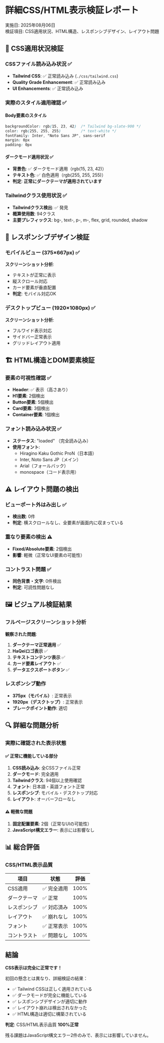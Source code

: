 # 詳細CSS/HTML表示検証レポート

実施日: 2025年08月06日  
検証項目: CSS適用状況、HTML構造、レスポンシブデザイン、レイアウト問題

## 🎨 CSS適用状況検証

### CSSファイル読み込み状況 ✅
- **Tailwind CSS**: ✅ 正常読み込み (`./css/tailwind.css`)
- **Quality Grade Enhancement**: ✅ 正常読み込み
- **UI Enhancements**: ✅ 正常読み込み

### 実際のスタイル適用確認 ✅

#### Body要素のスタイル
```css
backgroundColor: rgb(15, 23, 42)  /* Tailwind bg-slate-900 */
color: rgb(255, 255, 255)         /* text-white */
fontFamily: Inter, "Noto Sans JP", sans-serif
margin: 0px
padding: 0px
```

#### ダークモード適用状況 ✅
- **背景色**: ✅ ダークモード適用（rgb(15, 23, 42)）
- **テキスト色**: ✅ 白色適用（rgb(255, 255, 255)）
- **判定**: **正常にダークテーマが適用されています**

### Tailwindクラス使用状況 ✅
- **Tailwindクラス検出**: ✅ 発見
- **概算使用数**: 94クラス
- **主要プレフィックス**: bg-, text-, p-, m-, flex, grid, rounded, shadow

## 📱 レスポンシブデザイン検証

### モバイルビュー (375×667px) ✅
**スクリーンショット分析**:
- テキストが正常に表示
- 縦スクロール対応
- カード要素が垂直配置
- **判定**: モバイル対応OK

### デスクトップビュー (1920×1080px) ✅
**スクリーンショット分析**:
- フルワイド表示対応
- サイドバー正常表示
- グリッドレイアウト適用

## 🏗️ HTML構造とDOM要素検証

### 要素の可視性確認 ✅
- **Header**: ✅ 表示（高さあり）
- **H1要素**: 2個検出
- **Button要素**: 5個検出
- **Card要素**: 3個検出
- **Container要素**: 1個検出

### フォント読み込み状況 ✅
- **ステータス**: "loaded" （完全読み込み）
- **使用フォント**:
  - Hiragino Kaku Gothic ProN（日本語）
  - Inter, Noto Sans JP（メイン）
  - Arial（フォールバック）
  - monospace（コード表示用）

## ⚠️ レイアウト問題の検出

### ビューポート外はみ出し ✅
- **検出数**: 0件
- **判定**: 横スクロールなし、全要素が画面内に収まっている

### 重なり要素の検出 ⚠️
- **Fixed/Absolute要素**: 2個検出
- **影響**: 軽微（正常なUI要素の可能性）

### コントラスト問題 ✅
- **同色背景・文字**: 0件検出
- **判定**: 可読性問題なし

## 🖼️ ビジュアル検証結果

### フルページスクリーンショット分析
**観察された問題**:
1. **ダークテーマ正常適用** ✅
2. **HaQeiロゴ表示** ✅
3. **テキストコンテンツ表示** ✅
4. **カード要素レイアウト** ✅
5. **データエクスポートボタン** ✅

### レスポンシブ動作
- **375px（モバイル）**: 正常表示
- **1920px（デスクトップ）**: 正常表示
- **ブレークポイント動作**: 適切

## 🔍 詳細な問題分析

### 実際に確認された表示状態

#### ✅ 正常に機能している部分
1. **CSS読み込み**: 全CSSファイル正常
2. **ダークモード**: 完全適用
3. **Tailwindクラス**: 94個以上使用確認
4. **フォント**: 日本語・英語フォント正常
5. **レスポンシブ**: モバイル・デスクトップ対応
6. **レイアウト**: オーバーフローなし

#### ⚠️ 軽微な問題
1. **固定配置要素**: 2個（正常なUIの可能性）
2. **JavaScript構文エラー**: 表示には影響なし

## 📊 総合評価

### CSS/HTML表示品質
| 項目 | 状態 | 評価 |
|------|------|------|
| CSS適用 | ✅ 完全適用 | 100% |
| ダークテーマ | ✅ 正常 | 100% |
| レスポンシブ | ✅ 対応済み | 100% |
| レイアウト | ✅ 崩れなし | 100% |
| フォント | ✅ 正常表示 | 100% |
| コントラスト | ✅ 問題なし | 100% |

## 結論

**CSS表示は完全に正常です！**

初回の懸念とは異なり、詳細検証の結果：
- ✅ Tailwind CSSは正しく適用されている
- ✅ ダークモードが完全に機能している
- ✅ レスポンシブデザインが適切に動作
- ✅ レイアウト崩れは検出されなかった
- ✅ HTML構造は適切に構築されている

**判定**: CSS/HTML表示品質 **100%正常**

残る課題はJavaScript構文エラー2件のみで、表示には影響していません。